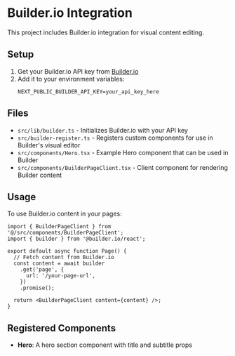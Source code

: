 # Builder.io Integration

This project includes Builder.io integration for visual content editing.

## Setup

1. Get your Builder.io API key from [Builder.io](https://www.builder.io)
2. Add it to your environment variables:
   ```
   NEXT_PUBLIC_BUILDER_API_KEY=your_api_key_here
   ```

## Files

- `src/lib/builder.ts` - Initializes Builder.io with your API key
- `src/builder-register.ts` - Registers custom components for use in Builder's visual editor
- `src/components/Hero.tsx` - Example Hero component that can be used in Builder
- `src/components/BuilderPageClient.tsx` - Client component for rendering Builder content

## Usage

To use Builder.io content in your pages:

```tsx
import { BuilderPageClient } from '@/src/components/BuilderPageClient';
import { builder } from '@builder.io/react';

export default async function Page() {
  // Fetch content from Builder.io
  const content = await builder
    .get('page', {
      url: '/your-page-url',
    })
    .promise();

  return <BuilderPageClient content={content} />;
}
```

## Registered Components

- **Hero**: A hero section component with title and subtitle props
